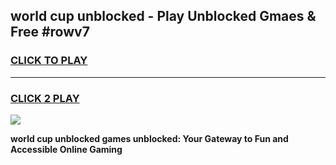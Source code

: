 
## world cup unblocked - Play Unblocked Gmaes & Free #rowv7
<h3>
<a href="https://news.freeplayer.one?title=world_cup_unblocked&ref=24F">CLICK TO PLAY</a></h3>
<hr>

<h3>
<a href="https://news.freeplayer.one?title=world_cup_unblocked&ref=24F">CLICK 2 PLAY</a>
  
</h3>

<a href="https://news.freeplayer.one?title=world_cup_unblocked&ref=24F/"><img src="https://clearcache.store/games.png"></a>


**world cup unblocked games unblocked: Your Gateway to Fun and Accessible Online Gaming**
